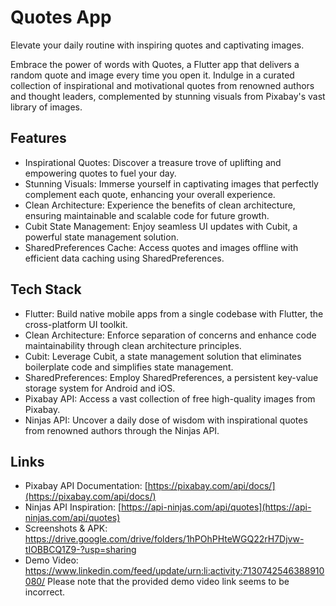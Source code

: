 # Quotes App

Elevate your daily routine with inspiring quotes and captivating images.

Embrace the power of words with Quotes, a Flutter app that delivers a random quote and image every time you open it. Indulge in a curated collection of inspirational and motivational quotes from renowned authors and thought leaders, complemented by stunning visuals from Pixabay's vast library of images.

## Features

- Inspirational Quotes: Discover a treasure trove of uplifting and empowering quotes to fuel your day.
- Stunning Visuals: Immerse yourself in captivating images that perfectly complement each quote, enhancing your overall experience.
- Clean Architecture: Experience the benefits of clean architecture, ensuring maintainable and scalable code for future growth.
- Cubit State Management: Enjoy seamless UI updates with Cubit, a powerful state management solution.
- SharedPreferences Cache: Access quotes and images offline with efficient data caching using SharedPreferences.

## Tech Stack

- Flutter: Build native mobile apps from a single codebase with Flutter, the cross-platform UI toolkit.
- Clean Architecture: Enforce separation of concerns and enhance code maintainability through clean architecture principles.
- Cubit: Leverage Cubit, a state management solution that eliminates boilerplate code and simplifies state management.
- SharedPreferences: Employ SharedPreferences, a persistent key-value storage system for Android and iOS.
- Pixabay API: Access a vast collection of free high-quality images from Pixabay.
- Ninjas API: Uncover a daily dose of wisdom with inspirational quotes from renowned authors through the Ninjas API.

## Links

- Pixabay API Documentation: [https://pixabay.com/api/docs/](https://pixabay.com/api/docs/)
- Ninjas API Inspiration: [https://api-ninjas.com/api/quotes](https://api-ninjas.com/api/quotes)
- Screenshots & APK: https://drive.google.com/drive/folders/1hPOhPHteWGQ22rH7Djvw-tIOBBCQ1Z9-?usp=sharing
- Demo Video: https://www.linkedin.com/feed/update/urn:li:activity:7130742546388910080/
Please note that the provided demo video link seems to be incorrect.
